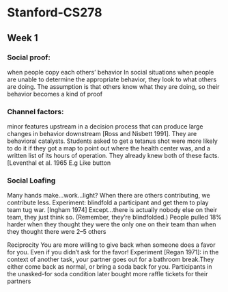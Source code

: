 # Stanford-CS278

## Week 1
 
### Social proof: 
when people copy each others’ behavior
In social situations when people are 
unable to determine the appropriate 
behavior, they look to what others are 
doing. 
The assumption is that others know 
what they are doing, so their behavior 
becomes a kind of proof

### Channel factors: 
minor features upstream in a decision process that 
can produce large changes in behavior downstream [Ross and 
Nisbett 1991]. They are behavioral catalysts.
Students asked to get a tetanus shot were more likely to do it if they got 
a map to point out where the health center was, and a written list of its 
hours of operation. They already knew both of these facts. [Leventhal et 
al. 1965
E.g Like button

### Social Loafing
Many hands make…work…light?
When there are others contributing, we contribute less.
Experiment: blindfold a participant and get them to play team tug war. [Ingham 1974]
Except…there is actually nobody else on their team, they just think so. 
(Remember, they’re blindfolded.)
People pulled 18% harder when they thought they were the only one on 
their team than when they thought there were 2–5 others

Reciprocity
You are more willing to give back when someone does a favor for 
you. Even if you didn’t ask for the favor!
Experiment [Regan 1971]: in the context of another task, your 
partner goes out for a bathroom break.They either come back as 
normal, or bring a soda back for you. 
Participants in the unasked-for soda condition later bought more raffle 
tickets for their partners